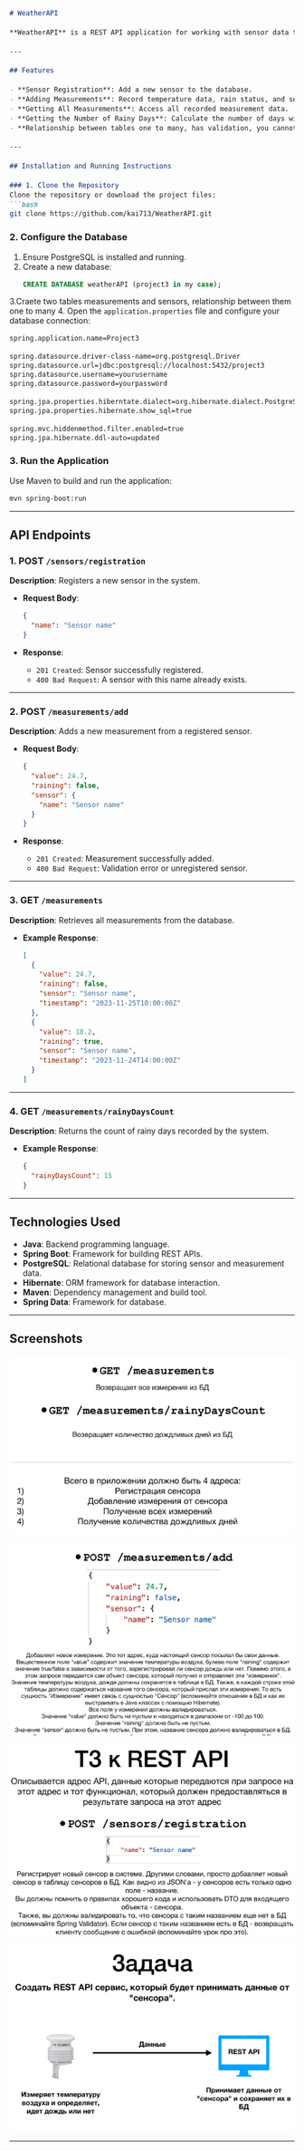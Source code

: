 ```markdown
# WeatherAPI

**WeatherAPI** is a REST API application for working with sensor data that records air temperature and rain status. The application allows you to register sensors, add measurements, and retrieve statistics, including the number of rainy days. The project was completed as part of a training assignment.

---

## Features

- **Sensor Registration**: Add a new sensor to the database.
- **Adding Measurements**: Record temperature data, rain status, and sensor identification.
- **Getting All Measurements**: Access all recorded measurement data.
- **Getting the Number of Rainy Days**: Calculate the number of days with rain.
- **Relationship between tables one to many, has validation, you cannot add measurement with undefined sensor**.

---

## Installation and Running Instructions

### 1. Clone the Repository
Clone the repository or download the project files:
```bash
git clone https://github.com/kai713/WeatherAPI.git
```

### 2. Configure the Database
1. Ensure PostgreSQL is installed and running.
2. Create a new database:
   ```sql
   CREATE DATABASE weatherAPI (project3 in my case);
   ```
3.Craete two tables measurements and sensors, relationship between them one to many
4. Open the `application.properties` file and configure your database connection:
   ```properties
   spring.application.name=Project3

spring.datasource.driver-class-name=org.postgresql.Driver
spring.datasource.url=jdbc:postgresql://localhost:5432/project3
spring.datasource.username=yourusername
spring.datasource.password=yourpassword

spring.jpa.properties.hiberntate.dialect=org.hibernate.dialect.PostgreSQLDialect
spring.jpa.properties.hibernate.show_sql=true

spring.mvc.hiddenmethod.filter.enabled=true
spring.jpa.hibernate.ddl-auto=updated
   ```

### 3. Run the Application
Use Maven to build and run the application:
```bash
mvn spring-boot:run
```

---

## API Endpoints

### 1. **POST** `/sensors/registration`
**Description**: Registers a new sensor in the system.

- **Request Body**:
  ```json
  {
    "name": "Sensor name"
  }
  ```

- **Response**:
  - `201 Created`: Sensor successfully registered.
  - `400 Bad Request`: A sensor with this name already exists.

---

### 2. **POST** `/measurements/add`
**Description**: Adds a new measurement from a registered sensor.

- **Request Body**:
  ```json
  {
    "value": 24.7,
    "raining": false,
    "sensor": {
      "name": "Sensor name"
    }
  }
  ```

- **Response**:
  - `201 Created`: Measurement successfully added.
  - `400 Bad Request`: Validation error or unregistered sensor.

---

### 3. **GET** `/measurements`
**Description**: Retrieves all measurements from the database.

- **Example Response**:
  ```json
  [
    {
      "value": 24.7,
      "raining": false,
      "sensor": "Sensor name",
      "timestamp": "2023-11-25T10:00:00Z"
    },
    {
      "value": 18.2,
      "raining": true,
      "sensor": "Sensor name",
      "timestamp": "2023-11-24T14:00:00Z"
    }
  ]
  ```

---

### 4. **GET** `/measurements/rainyDaysCount`
**Description**: Returns the count of rainy days recorded by the system.

- **Example Response**:
  ```json
  {
    "rainyDaysCount": 15
  }
  ```

---

## Technologies Used

- **Java**: Backend programming language.
- **Spring Boot**: Framework for building REST APIs.
- **PostgreSQL**: Relational database for storing sensor and measurement data.
- **Hibernate**: ORM framework for database interaction.
- **Maven**: Dependency management and build tool.
- **Spring Data**: Framework for database.

---

## Screenshots

![Screenshot](screenshots/tz1.jpg)

![Screenshot](screenshots/tz2.jpg)

![Screenshot](screenshots/tz3.jpg)

![Screenshot](screenshots/tz4.jpg)

---

